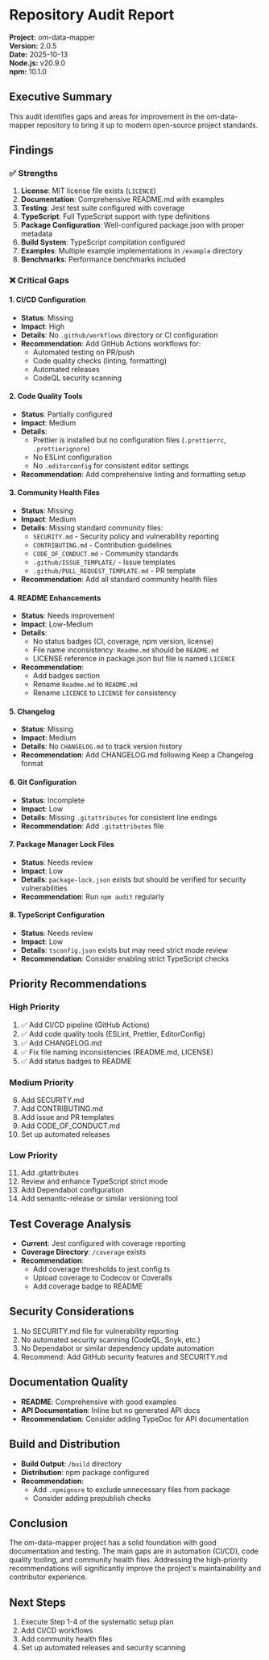 # Repository Audit Report

**Project:** om-data-mapper  
**Version:** 2.0.5  
**Date:** 2025-10-13  
**Node.js:** v20.9.0  
**npm:** 10.1.0

## Executive Summary

This audit identifies gaps and areas for improvement in the om-data-mapper repository to bring it up to modern open-source project standards.

## Findings

### ✅ Strengths

1. **License**: MIT license file exists (`LICENCE`)
2. **Documentation**: Comprehensive README.md with examples
3. **Testing**: Jest test suite configured with coverage
4. **TypeScript**: Full TypeScript support with type definitions
5. **Package Configuration**: Well-configured package.json with proper metadata
6. **Build System**: TypeScript compilation configured
7. **Examples**: Multiple example implementations in `/example` directory
8. **Benchmarks**: Performance benchmarks included

### ❌ Critical Gaps

#### 1. CI/CD Configuration
- **Status**: Missing
- **Impact**: High
- **Details**: No `.github/workflows` directory or CI configuration
- **Recommendation**: Add GitHub Actions workflows for:
  - Automated testing on PR/push
  - Code quality checks (linting, formatting)
  - Automated releases
  - CodeQL security scanning

#### 2. Code Quality Tools
- **Status**: Partially configured
- **Impact**: Medium
- **Details**: 
  - Prettier is installed but no configuration files (`.prettierrc`, `.prettierignore`)
  - No ESLint configuration
  - No `.editorconfig` for consistent editor settings
- **Recommendation**: Add comprehensive linting and formatting setup

#### 3. Community Health Files
- **Status**: Missing
- **Impact**: Medium
- **Details**: Missing standard community files:
  - `SECURITY.md` - Security policy and vulnerability reporting
  - `CONTRIBUTING.md` - Contribution guidelines
  - `CODE_OF_CONDUCT.md` - Community standards
  - `.github/ISSUE_TEMPLATE/` - Issue templates
  - `.github/PULL_REQUEST_TEMPLATE.md` - PR template
- **Recommendation**: Add all standard community health files

#### 4. README Enhancements
- **Status**: Needs improvement
- **Impact**: Low-Medium
- **Details**:
  - No status badges (CI, coverage, npm version, license)
  - File name inconsistency: `Readme.md` should be `README.md`
  - LICENSE reference in package.json but file is named `LICENCE`
- **Recommendation**: 
  - Add badges section
  - Rename `Readme.md` to `README.md`
  - Rename `LICENCE` to `LICENSE` for consistency

#### 5. Changelog
- **Status**: Missing
- **Impact**: Medium
- **Details**: No `CHANGELOG.md` to track version history
- **Recommendation**: Add CHANGELOG.md following Keep a Changelog format

#### 6. Git Configuration
- **Status**: Incomplete
- **Impact**: Low
- **Details**: Missing `.gitattributes` for consistent line endings
- **Recommendation**: Add `.gitattributes` file

#### 7. Package Manager Lock Files
- **Status**: Needs review
- **Impact**: Low
- **Details**: `package-lock.json` exists but should be verified for security vulnerabilities
- **Recommendation**: Run `npm audit` regularly

#### 8. TypeScript Configuration
- **Status**: Needs review
- **Impact**: Low
- **Details**: `tsconfig.json` exists but may need strict mode review
- **Recommendation**: Consider enabling strict TypeScript checks

## Priority Recommendations

### High Priority
1. ✅ Add CI/CD pipeline (GitHub Actions)
2. ✅ Add code quality tools (ESLint, Prettier, EditorConfig)
3. ✅ Add CHANGELOG.md
4. ✅ Fix file naming inconsistencies (README.md, LICENSE)
5. ✅ Add status badges to README

### Medium Priority
6. Add SECURITY.md
7. Add CONTRIBUTING.md
8. Add issue and PR templates
9. Add CODE_OF_CONDUCT.md
10. Set up automated releases

### Low Priority
11. Add .gitattributes
12. Review and enhance TypeScript strict mode
13. Add Dependabot configuration
14. Add semantic-release or similar versioning tool

## Test Coverage Analysis

- **Current**: Jest configured with coverage reporting
- **Coverage Directory**: `/coverage` exists
- **Recommendation**: 
  - Add coverage thresholds to jest.config.ts
  - Upload coverage to Codecov or Coveralls
  - Add coverage badge to README

## Security Considerations

1. No SECURITY.md file for vulnerability reporting
2. No automated security scanning (CodeQL, Snyk, etc.)
3. No Dependabot or similar dependency update automation
4. Recommend: Add GitHub security features and SECURITY.md

## Documentation Quality

- **README**: Comprehensive with good examples
- **API Documentation**: Inline but no generated API docs
- **Recommendation**: Consider adding TypeDoc for API documentation

## Build and Distribution

- **Build Output**: `/build` directory
- **Distribution**: npm package configured
- **Recommendation**: 
  - Add `.npmignore` to exclude unnecessary files from package
  - Consider adding prepublish checks

## Conclusion

The om-data-mapper project has a solid foundation with good documentation and testing. The main gaps are in automation (CI/CD), code quality tooling, and community health files. Addressing the high-priority recommendations will significantly improve the project's maintainability and contributor experience.

## Next Steps

1. Execute Step 1-4 of the systematic setup plan
2. Add CI/CD workflows
3. Add community health files
4. Set up automated releases and security scanning

